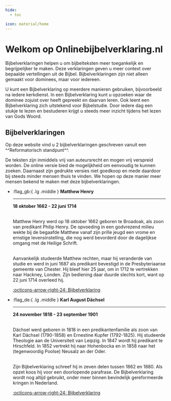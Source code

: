 ```yaml
---
hide:
  - toc

icon: material/home
---
```


# Welkom op Onlinebijbelverklaring.nl

Bijbelverklaringen helpen u om bijbelteksten meer toegankelijk en begrijpelijker te maken. Deze verklaringen geven u meer context over bepaalde vertellingen uit de Bijbel. Bijbelverklaringen zijn niet alleen gemaakt voor dominees, maar voor iedereen.

U kunt een Bijbelverklaring op meerdere manieren gebruiken, bijvoorbeeld na iedere kerkdienst. In een Bijbelverklaring kunt u opzoeken waar de dominee zojuist over heeft gepreekt en daarvan leren. Ook leent een Bijbelverklaring zich uitstekend voor Bijbelstudie. Door iedere dag een stukje te lezen en bestuderen krijgt u steeds meer inzicht tijdens het lezen van Gods Woord.

## Bijbelverklaringen

Op deze website vind u 2 bijbelverklaringen geschreven vanuit een ^^Reformatorisch standpunt^^. 

De teksten zijn inmiddels vrij van auteursrecht en mogen vrij verspreid worden. De online versie bied de mogelijkheid om eenvoudig te kunnen zoeken. Daarnaast zijn gedrukte versies niet goedkoop en mede daardoor bij steeds minder mensen thuis te vinden. We hopen op deze manier meer mensen bekend te maken met deze bijbelverklaringen.

<div class="grid cards" markdown>

-   :flag_gb:{ .lg .middle } __Matthew Henry__

    ---

    **18 oktober 1662 - 22 juni 1714** <BR><BR>

    Matthew Henry werd op 18 oktober 1662 geboren te Broadoak, als zoon van predikant Philip Henry. De opvoeding in een godvrezend milieu wekte bij de begaafde Matthew vanaf zijn prille jeugd een vrome en ernstige levensinstelling, die nog werd bevorderd door de dagelijkse omgang met de Heilige Schrift.<BR><BR>
    
    Aanvankelijk studeerde Matthew rechten, maar hij veranderde van studie en werd in juni 1687 als predikant bevestigd in de Presbyteriaanse gemeente van Chester. Hij bleef hier 25 jaar, om in 1712 te vertrekken naar Hackney, Londen. Zijn bediening daar duurde slechts kort, want op 22 juni 1714 overleed hij.

    [:octicons-arrow-right-24: Bijbelverklaring](matthewhenry/index.md)

-   :flag_de:{ .lg .middle } __Karl August Dächsel__

    ---

    **24 november 1818 - 23 september 1901** <BR><BR>

    Dächsel werd geboren in 1818 in een predikantenfamilie als zoon van Karl Dächsel (1790-1858) en Ernestine Kupfer (1792-1825). Hij studeerde Theologie aan de Universiteit van Leipzig. In 1847 wordt hij predikant te Hirschfeld. In 1852 vertrekt hij naar Hohenbocka en in 1858 naar het (tegenwoordig Poolse) Neusalz an der Oder.<BR><BR>
    
    Zijn Bijbelverklaring schreef hij in zeven delen tussen 1862 en 1880. Als opzet koos hij voor een doorlopende parafrase. De Bijbelverklaring wordt nog altijd gebruikt, onder meer binnen bevindelijk gereformeerde kringen in Nederland.

    [:octicons-arrow-right-24: Bijbelverklaring](karlaugustdachsel/index.md)


</div>